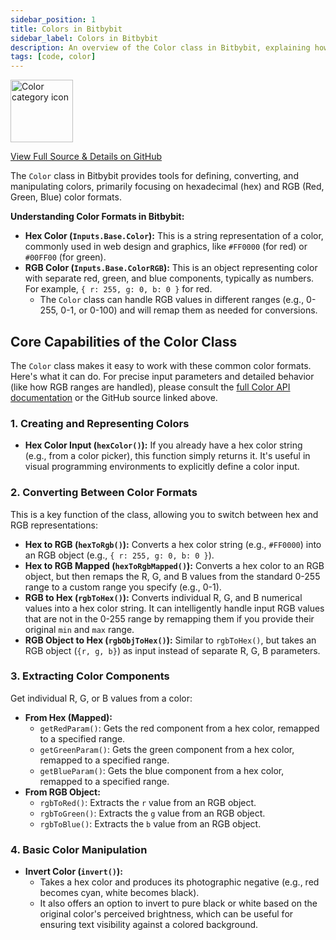 ```yaml
---
sidebar_position: 1
title: Colors in Bitbybit
sidebar_label: Colors in Bitbybit
description: An overview of the Color class in Bitbybit, explaining how to work with hex and RGB color formats, convert between them, and perform basic color manipulations.
tags: [code, color]
---
```


<img 
  src="https://s.bitbybit.dev/assets/icons/white/color-icon.svg" 
  alt="Color category icon" 
  title="Color category icon"
  width="100" /> 

[View Full Source & Details on GitHub](https://github.com/bitbybit-dev/bitbybit/blob/master/packages/dev/base/lib/api/services/color.ts)

The `Color` class in Bitbybit provides tools for defining, converting, and manipulating colors, primarily focusing on hexadecimal (hex) and RGB (Red, Green, Blue) color formats.

**Understanding Color Formats in Bitbybit:**

*   **Hex Color (`Inputs.Base.Color`):** This is a string representation of a color, commonly used in web design and graphics, like `#FF0000` (for red) or `#00FF00` (for green).
*   **RGB Color (`Inputs.Base.ColorRGB`):** This is an object representing color with separate red, green, and blue components, typically as numbers. For example, `{ r: 255, g: 0, b: 0 }` for red.
    *   The `Color` class can handle RGB values in different ranges (e.g., 0-255, 0-1, or 0-100) and will remap them as needed for conversions.

## Core Capabilities of the Color Class

The `Color` class makes it easy to work with these common color formats. Here's what it can do. For precise input parameters and detailed behavior (like how RGB ranges are handled), please consult the [full Color API documentation](https://docs.bitbybit.dev/classes/Bit.Color.html) or the GitHub source linked above.

### 1. Creating and Representing Colors

*   **Hex Color Input (`hexColor()`):** If you already have a hex color string (e.g., from a color picker), this function simply returns it. It's useful in visual programming environments to explicitly define a color input.

### 2. Converting Between Color Formats

This is a key function of the class, allowing you to switch between hex and RGB representations:
*   **Hex to RGB (`hexToRgb()`):** Converts a hex color string (e.g., `#FF0000`) into an RGB object (e.g., `{ r: 255, g: 0, b: 0 }`).
*   **Hex to RGB Mapped (`hexToRgbMapped()`):** Converts a hex color to an RGB object, but then remaps the R, G, and B values from the standard 0-255 range to a custom range you specify (e.g., 0-1).
*   **RGB to Hex (`rgbToHex()`):** Converts individual R, G, and B numerical values into a hex color string. It can intelligently handle input RGB values that are not in the 0-255 range by remapping them if you provide their original `min` and `max` range.
*   **RGB Object to Hex (`rgbObjToHex()`):** Similar to `rgbToHex()`, but takes an RGB object (`{r, g, b}`) as input instead of separate R, G, B parameters.

### 3. Extracting Color Components

Get individual R, G, or B values from a color:
*   **From Hex (Mapped):**
    *   `getRedParam()`: Gets the red component from a hex color, remapped to a specified range.
    *   `getGreenParam()`: Gets the green component from a hex color, remapped to a specified range.
    *   `getBlueParam()`: Gets the blue component from a hex color, remapped to a specified range.
*   **From RGB Object:**
    *   `rgbToRed()`: Extracts the `r` value from an RGB object.
    *   `rgbToGreen()`: Extracts the `g` value from an RGB object.
    *   `rgbToBlue()`: Extracts the `b` value from an RGB object.

### 4. Basic Color Manipulation

*   **Invert Color (`invert()`):**
    *   Takes a hex color and produces its photographic negative (e.g., red becomes cyan, white becomes black).
    *   It also offers an option to invert to pure black or white based on the original color's perceived brightness, which can be useful for ensuring text visibility against a colored background.
